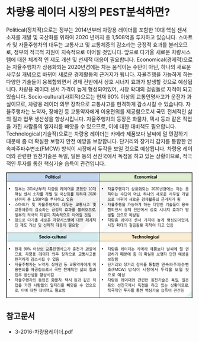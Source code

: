 # 차량용 레이더 시장의 PEST분석하면?
Political(정치적)으로는 정부는 2014년부터 차량용 레이더를 포함한 10대 핵심 센서 소자를 개발 및 국산화를 위하여 2020 년까지 총 1,508억을 투자하고 있습니다. 
스마트카 및 자율주행차의 대두는 교통사고 및 교통체증의 감소라는 긍정적 효과를 불러오므로, 정부의 적극적 지원이 지속적으로 이어질 것입니다. 앞으로 다가올 새로운 차량시스템에 대한 체계적 인 제도 개선 및 선제적 대응이 필요합니다.
Economical(경제적)으로는 자율주행차가 상용화되는 2020년경에는 차는 움직이는 수단이 아닌, 하나의 새로운 사무실 개념으로 바뀌어 새로운 경제활동의 근거지가 됩니다.   자율주행을 가능하게 하는 다양한 기술들이 융복합되면서 경제 전반에서 상호 시너지 효과가 발생할 것으로 예상됩니다. 차량용 레이더 센서 가격이 높게 형성되어있어, 시장 확대의 걸림돌로 지적이 되고 있습니다.
Socio-cultural(사회적)으로는 현재 90% 이상의 교통인명사고가 운전가 과실이므로, 차량용 레이더 의무 장착으로 교통사고를 현격하게 감소시킬 수 있습니다. 
자율주행차는 노약자, 장애인 등 교통약자에게 이용편의를 제공함으로서 국민 전체적인 삶의 질과 업무 생산성을 향상시킵니다. 자율주행차의 등장은 화물차, 택시 등과 같은 직업을 가진 사람들의 일자리를 빼앗을 수 있으므로, 이에 대한 대비책도 필요합니다.
Technological(기술적)으로는 차량용 레이더는 카메라 제품보다 날씨에 덜 민감하기 때문에 좀 더 확실한 보행자 안전 예방을 보장합니다. 단거리와 장거리 감지를 통합한 연속파주파수변조(FMCW) 방식이 시장에서 두각을 보일 것으로 예상됩니다.
차량용 레이더와 관련한 원천기술은 독일, 일본 등의 선진국에서 독점을 하고 있는 상황이므로, 적극적인 투자를 통한 핵심기술 습득이 관건입니다.

![  ](./images/차량용_레이더_Q13_4_1.PNG) 
## 참고문서 
- 3-2016-차량용레이더.pdf